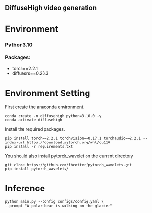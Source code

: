 ## DiffuseHigh video generation

# Environment
### Python3.10   
### Packages:
* torch==2.2.1   
* diffuesrs==0.26.3

# Environment Setting
First create the anaconda environment.
```Shell
conda create -n diffusehigh python=3.10.0 -y
conda activate diffusehigh
```

Install the required packages.
```Shell
pip install torch==2.2.1 torchvision==0.17.1 torchaudio==2.2.1 --index-url https://download.pytorch.org/whl/cu118
pip install -r requirements.txt
```

You should also install pytorch_wavelet on the current directory
```Shell
git clone https://github.com/fbcotter/pytorch_wavelets.git
pip install pytorch_wavelets/
```

# Inference
```Shell
python main.py --config configs/config.yaml \
--prompt "A polar bear is walking on the glacier"
```
